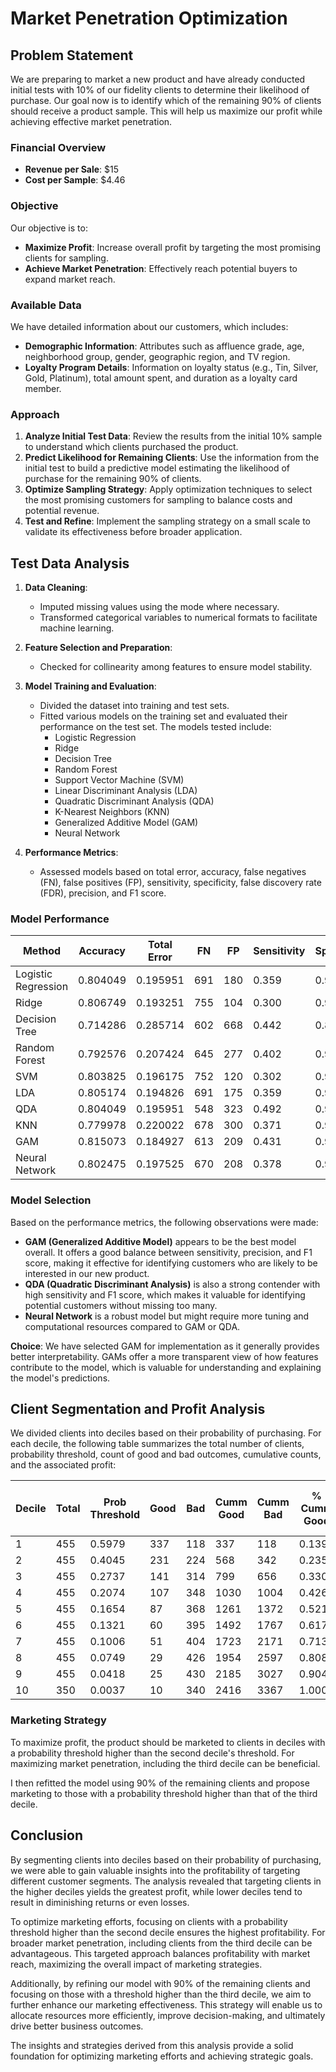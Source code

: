 # Market Penetration Optimization

## Problem Statement

We are preparing to market a new product and have already conducted initial tests with 10% of our fidelity clients to determine their likelihood of purchase. Our goal now is to identify which of the remaining 90% of clients should receive a product sample. This will help us maximize our profit while achieving effective market penetration.

### Financial Overview

- **Revenue per Sale**: $15
- **Cost per Sample**: $4.46

### Objective

Our objective is to:
- **Maximize Profit**: Increase overall profit by targeting the most promising clients for sampling.
- **Achieve Market Penetration**: Effectively reach potential buyers to expand market reach.

### Available Data

We have detailed information about our customers, which includes:

- **Demographic Information**: Attributes such as affluence grade, age, neighborhood group, gender, geographic region, and TV region.
- **Loyalty Program Details**: Information on loyalty status (e.g., Tin, Silver, Gold, Platinum), total amount spent, and duration as a loyalty card member.

### Approach

1. **Analyze Initial Test Data**: Review the results from the initial 10% sample to understand which clients purchased the product.
2. **Predict Likelihood for Remaining Clients**: Use the information from the initial test to build a predictive model estimating the likelihood of purchase for the remaining 90% of clients.
3. **Optimize Sampling Strategy**: Apply optimization techniques to select the most promising customers for sampling to balance costs and potential revenue.
4. **Test and Refine**: Implement the sampling strategy on a small scale to validate its effectiveness before broader application.

## Test Data Analysis

1. **Data Cleaning**: 
   - Imputed missing values using the mode where necessary.
   - Transformed categorical variables to numerical formats to facilitate machine learning.

2. **Feature Selection and Preparation**: 
   - Checked for collinearity among features to ensure model stability.

3. **Model Training and Evaluation**: 
   - Divided the dataset into training and test sets.
   - Fitted various models on the training set and evaluated their performance on the test set. The models tested include:
     - Logistic Regression
     - Ridge
     - Decision Tree
     - Random Forest
     - Support Vector Machine (SVM)
     - Linear Discriminant Analysis (LDA)
     - Quadratic Discriminant Analysis (QDA)
     - K-Nearest Neighbors (KNN)
     - Generalized Additive Model (GAM)
     - Neural Network

4. **Performance Metrics**: 
   - Assessed models based on total error, accuracy, false negatives (FN), false positives (FP), sensitivity, specificity, false discovery rate (FDR), precision, and F1 score.

### Model Performance

| Method              | Accuracy | Total Error | FN   | FP  | Sensitivity | Specificity | FDR      | Precision | F1 Score |
|---------------------|----------|-------------|------|-----|-------------|-------------|----------|-----------|----------|
| Logistic Regression | 0.804049 | 0.195951    | 691  | 180 | 0.359       | 0.947       | 0.317    | 0.683     | 0.471    |
| Ridge               | 0.806749 | 0.193251    | 755  | 104 | 0.300       | 0.969       | 0.244    | 0.756     | 0.429    |
| Decision Tree       | 0.714286 | 0.285714    | 602  | 668 | 0.442       | 0.802       | 0.584    | 0.416     | 0.428    |
| Random Forest       | 0.792576 | 0.207424    | 645  | 277 | 0.402       | 0.918       | 0.390    | 0.610     | 0.484    |
| SVM                 | 0.803825 | 0.196175    | 752  | 120 | 0.302       | 0.964       | 0.269    | 0.731     | 0.428    |
| LDA                 | 0.805174 | 0.194826    | 691  | 175 | 0.359       | 0.948       | 0.311    | 0.689     | 0.472    |
| QDA                 | 0.804049 | 0.195951    | 548  | 323 | 0.492       | 0.904       | 0.379    | 0.621     | 0.549    |
| KNN                 | 0.779978 | 0.220022    | 678  | 300 | 0.371       | 0.911       | 0.429    | 0.571     | 0.450    |
| GAM                 | 0.815073 | 0.184927    | 613  | 209 | 0.431       | 0.938       | 0.310    | 0.690     | 0.531    |
| Neural Network      | 0.802475 | 0.197525    | 670  | 208 | 0.378       | 0.938       | 0.338    | 0.662     | 0.482    |

### Model Selection

Based on the performance metrics, the following observations were made:

- **GAM (Generalized Additive Model)** appears to be the best model overall. It offers a good balance between sensitivity, precision, and F1 score, making it effective for identifying customers who are likely to be interested in our new product.
- **QDA (Quadratic Discriminant Analysis)** is also a strong contender with high sensitivity and F1 score, which makes it valuable for identifying potential customers without missing too many.
- **Neural Network** is a robust model but might require more tuning and computational resources compared to GAM or QDA.

**Choice**: We have selected GAM for implementation as it generally provides better interpretability. GAMs offer a more transparent view of how features contribute to the model, which is valuable for understanding and explaining the model's predictions.

## Client Segmentation and Profit Analysis

We divided clients into deciles based on their probability of purchasing. For each decile, the following table summarizes the total number of clients, probability threshold, count of good and bad outcomes, cumulative counts, and the associated profit:

| Decile | Total | Prob Threshold | Good | Bad | Cumm Good | Cumm Bad | % Cumm Good | % Cumm Bad | % Cumm Bad Avoided | Profit |
|--------|-------|----------------|------|-----|-----------|----------|-------------|------------|---------------------|--------|
| 1      | 455   | 0.5979         | 337  | 118 | 337       | 118      | 0.1395      | 0.0350     | 0.965               | 3043.9 |
| 2      | 455   | 0.4045         | 231  | 224 | 568       | 342      | 0.2351      | 0.1016     | 0.898               | 1453.9 |
| 3      | 455   | 0.2737         | 141  | 314 | 799       | 656      | 0.3307      | 0.1948     | 0.805               | 103.9  |
| 4      | 455   | 0.2074         | 107  | 348 | 1030      | 1004     | 0.4263      | 0.2982     | 0.702               | -406.1 |
| 5      | 455   | 0.1654         | 87   | 368 | 1261      | 1372     | 0.5219      | 0.4075     | 0.593               | -706.1 |
| 6      | 455   | 0.1321         | 60   | 395 | 1492      | 1767     | 0.6175      | 0.5248     | 0.475               | -1111.1|
| 7      | 455   | 0.1006         | 51   | 404 | 1723      | 2171     | 0.7132      | 0.6448     | 0.355               | -1246.1|
| 8      | 455   | 0.0749         | 29   | 426 | 1954      | 2597     | 0.8088      | 0.7713     | 0.229               | -1576.1|
| 9      | 455   | 0.0418         | 25   | 430 | 2185      | 3027     | 0.9044      | 0.8990     | 0.101               | -1636.1|
| 10     | 350   | 0.0037         | 10   | 340 | 2416      | 3367     | 1.0000      | 1.0000     | 0.000               | -1397  |

### Marketing Strategy

To maximize profit, the product should be marketed to clients in deciles with a probability threshold higher than the second decile's threshold. For maximizing market penetration, including the third decile can be beneficial.

I then refitted the model using 90% of the remaining clients and propose marketing to those with a probability threshold higher than that of the third decile.

## Conclusion

By segmenting clients into deciles based on their probability of purchasing, we were able to gain valuable insights into the profitability of targeting different customer segments. The analysis revealed that targeting clients in the higher deciles yields the greatest profit, while lower deciles tend to result in diminishing returns or even losses.

To optimize marketing efforts, focusing on clients with a probability threshold higher than the second decile ensures the highest profitability. For broader market penetration, including clients from the third decile can be advantageous. This targeted approach balances profitability with market reach, maximizing the overall impact of marketing strategies.

Additionally, by refining our model with 90% of the remaining clients and focusing on those with a threshold higher than the third decile, we aim to further enhance our marketing effectiveness. This strategy will enable us to allocate resources more efficiently, improve decision-making, and ultimately drive better business outcomes.

The insights and strategies derived from this analysis provide a solid foundation for optimizing marketing efforts and achieving strategic goals.
